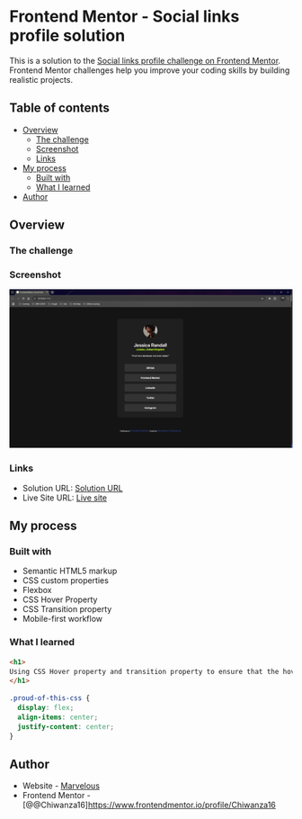 # Frontend Mentor - Social links profile solution

This is a solution to the [Social links profile challenge on Frontend Mentor](https://www.frontendmentor.io/challenges/social-links-profile-UG32l9m6dQ). Frontend Mentor challenges help you improve your coding skills by building realistic projects. 


## Table of contents

- [Overview](#overview)
  - [The challenge](#the-challenge)
  - [Screenshot](#screenshot)
  - [Links](#links)
- [My process](#my-process)
  - [Built with](#built-with)
  - [What I learned](#what-i-learned)
- [Author](#author)

## Overview

### The challenge

### Screenshot
<img src="assets/images/Screenshot (2).png">

### Links

- Solution URL: [Solution URL](https://github.com/Chiwanza16/Social-links.git)
- Live Site URL: [Live site](https://chiwanza16.github.io/Social-links/)

## My process

### Built with

- Semantic HTML5 markup
- CSS custom properties
- Flexbox
- CSS Hover Property
- CSS Transition property
- Mobile-first workflow

### What I learned

```html
<h1>
Using CSS Hover property and transition property to ensure that the hover effect on my links are smooth.
</h1>
```
```css
.proud-of-this-css {
  display: flex;
  align-items: center;
  justify-content: center;
}
```

## Author

- Website - [Marvelous](https://marvelous.chiwanza.itvarsitystudent.org/)
- Frontend Mentor - [@@Chiwanza16]https://www.frontendmentor.io/profile/Chiwanza16
